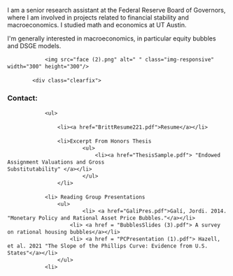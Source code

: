 
<!-- //banner -->
<!-- about -->
<div class="about">
    <div class="container">
        <div class="about-grids">
            <div class="col-md-6 about-grids-left">
                <div class="panel-group" id="accordion" role="tablist" aria-multiselectable="true">
                    <div class="panel panel-default">
                        <div id="collapseOne" class="panel-collapse collapse in" role="tabpanel">
                            <div class="panel-body panel_text">
                              <p>I am a senior research assistant at the Federal Reserve Board of Governors, where I am involved in projects related to financial stability and macroeconomics. I studied math and economics at UT Austin.
                              <br>
                              <p>I'm generally interested in macroeconomics, in particular equity bubbles and DSGE models.</p>
                            
                        
                <img src="face (2).png" alt=" " class="img-responsive" width="300" height="300"/>
            
            <div class="clearfix"> 
<!-- //about -->
<!-- footer -->
<div class="footer">
		<div class="container">
			<div class="footer-grids">
				<div class="col-md-4 footer-grid animated wow slideInLeft" data-wow-delay="0s">
                    <h3>Contact: </h3>
                    <p></p>
				</div>
                <div class="clearfix"> </div>
			</div>
			<div class="footer-grids1">
				<div class="footer-grids1-left animated wow slideInLeft">
					
				<ul>
					
  					<li><a href="BrittResume221.pdf">Resume</a></li>
 				
					<li>Excerpt From Honors Thesis
    						<ul>
      							<li><a href="ThesisSample.pdf"> "Endowed Assignment Valuations and Gross 														Substitutability" </a></li>
    						</ul>
  					</li>
 				
				<li> Reading Group Presentations
					<ul>
      						<li> <a href="GaliPres.pdf">Galí, Jordi. 2014. "Monetary Policy and Rational Asset Price Bubbles."</a></li>
						<li> <a href = "BubblesSlides (3).pdf"> A survey on rational housing bubbles</a></li>
						<li> <a href = "PCPresentation (1).pdf"> Hazell, et al. 2021 "The Slope of the Phillips Curve: Evidence from U.S. 								States"</a></li>
					</ul>	
				<li>
				

					
					
					
                    		
	

	
